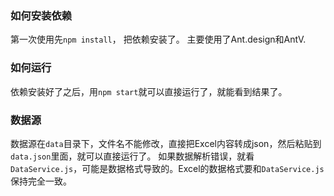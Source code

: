 ### 如何安装依赖

第一次使用先`npm install`， 把依赖安装了。
主要使用了Ant.design和AntV.

### 如何运行

依赖安装好了之后，用`npm start`就可以直接运行了，就能看到结果了。

### 数据源

数据源在`data`目录下，文件名不能修改，直接把Excel内容转成json，然后粘贴到`data.json`里面，就可以直接运行了。
如果数据解析错误，就看`DataService.js`，可能是数据格式导致的。Excel的数据格式要和`DataService.js`保持完全一致。